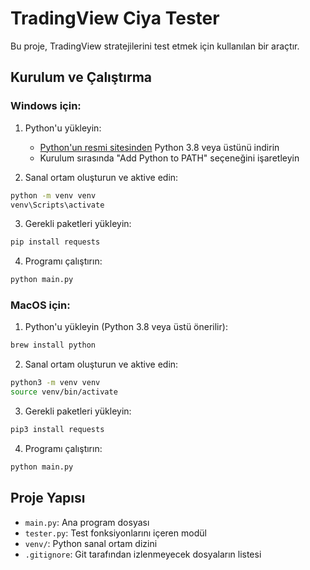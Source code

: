 # TradingView Ciya Tester

Bu proje, TradingView stratejilerini test etmek için kullanılan bir araçtır.

## Kurulum ve Çalıştırma

### Windows için:

1. Python'u yükleyin:
   - [Python'un resmi sitesinden](https://www.python.org/downloads/) Python 3.8 veya üstünü indirin
   - Kurulum sırasında "Add Python to PATH" seçeneğini işaretleyin

2. Sanal ortam oluşturun ve aktive edin:
```cmd
python -m venv venv
venv\Scripts\activate
```

3. Gerekli paketleri yükleyin:
```cmd
pip install requests
```

4. Programı çalıştırın:
```cmd
python main.py
```

### MacOS için:

1. Python'u yükleyin (Python 3.8 veya üstü önerilir):
```bash
brew install python
```

2. Sanal ortam oluşturun ve aktive edin:
```bash
python3 -m venv venv
source venv/bin/activate
```

3. Gerekli paketleri yükleyin:
```bash
pip3 install requests
```

4. Programı çalıştırın:
```cmd
python main.py
```

## Proje Yapısı

- `main.py`: Ana program dosyası
- `tester.py`: Test fonksiyonlarını içeren modül
- `venv/`: Python sanal ortam dizini
- `.gitignore`: Git tarafından izlenmeyecek dosyaların listesi 